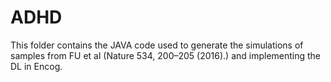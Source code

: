 # ADHD
This folder contains the JAVA code used to generate the simulations of samples from FU et al (Nature 534, 200–205 (2016).)
and implementing the DL in Encog.
